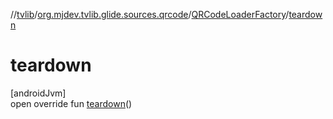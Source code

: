 //[tvlib](../../../index.md)/[org.mjdev.tvlib.glide.sources.qrcode](../index.md)/[QRCodeLoaderFactory](index.md)/[teardown](teardown.md)

# teardown

[androidJvm]\
open override fun [teardown](teardown.md)()
